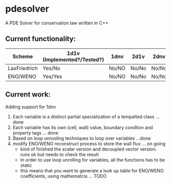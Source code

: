 pdesolver
=========

A PDE Solver for conservation law written in C++

Current functionality:
----------------------

| Scheme | 1d1v (Implemented?/Tested?) | 1dnv | 2d1v  | 2dnv  | 3d1v | 3dnv |
| ------ | ---- | ---- | ----- | ---- | ---- | --- |
| LaxFriedrich | Yes/No | No/NO | No/No | No/No | No/No | No/NO |
| ENO/WENO | Yes/Yes | No/NO | No/No | No/No | No/No | No/NO |

Current work:
-------------

Adding support for 1dnv

1. Each variable is a distinct partial specialization of a tempalted class ... done
2. Each variable has its own (cell, wall) value, boundary condtion and property tags ... done
3. Based on loop unrooling techniques to loop over variables ...done
4. modify ENO/WENO reconstruct process to store the wall flux ... on going
    - kind of finished the scalar version and decoupled vector version. runs ok but needs to check the result
    - In order to use loop unrolling for variables, all the functions has to be static
    - this means that you want to generate a look up table for ENO/WENO coefficients, using mathematcia ... TODO
